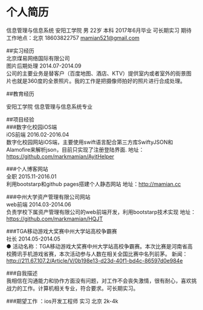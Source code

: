 # 个人简历

信息管理与信息系统  安阳工学院男 22岁 本科 2017年6月毕业 可长期实习 期待工作地点：北京18603822757 mamian521@gmail.com

##实习经历   
北京煤易网络国际有限公司  	
图片后期处理  	2014.07-2014.09  
公司的主要业务是替客户（百度地图、酒店、KTV）提供室内或者室外的街景图片也就是360度的全景照片。我的工作是把摄像师拍好的照片进行合成处理。 

##教育经历  
 
安阳工学院 信息管理与信息系统专业

##项目经验  
###数字化校园iOS端 	
iOS前端  	2016.02-2016.04  
数字化校园网站iOS端，主要使用swift语言配合第三方库SwiftyJSON和Alamofire来解析json，目前只实现了注册登陆界面. 地址：https://github.com/markmamian/AyitHelper

###个人博客网站 	
全职  	2015.11-2016.01  
利用bootstarp和github pages搭建个人静态网站 地址：http://mamian.cc

###中州大学资产管理有限公司网站 	
web前端  	2014.03-2014.06  
负责学校下属资产管理有限公司的web前端开发，利用bootstarp技术实现 地址：https://github.com/markmamian/HQJT
 
###TGA移动游戏大奖赛中州大学站高校争霸赛 	
社长  	2014.05-2014.05  
● 活动名称：TGA移动游戏大奖赛中州大学站高校争霸赛。本次比赛是河南省高校腾讯手机游戏省赛，本次活动参与人数在相关全国比赛中名列前茅。 新闻：http://211.67.107.2/Article/V/0b198e13-d23d-40f1-bd4c-86597d0e984e

###自我描述  
我相信在沟通能力和协作方面没有问题，对工作不会丧失激情，很有耐心，喜欢挑战力的工作。计算机相关专业，符合要求。可长期实习。 

 
###期望工作  ：ios开发工程师   实习  北京   2k-4k   

